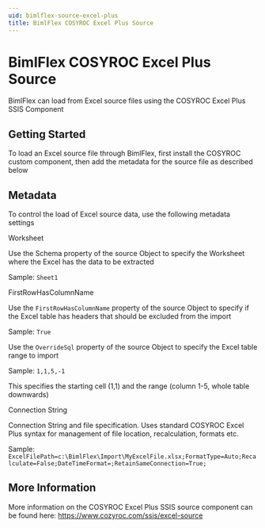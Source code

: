 ```yaml
---
uid: bimlflex-source-excel-plus
title: BimlFlex COSYROC Excel Plus Source
---
```

# BimlFlex COSYROC Excel Plus Source

BimlFlex can load from Excel source files using the COSYROC Excel Plus SSIS Component

## Getting Started

To load an Excel source file through BimlFlex, first install the COSYROC custom component, then add the metadata for the source file as described below

## Metadata

To control the load of Excel source data, use the following metadata settings

Worksheet

Use the Schema property of the source Object to specify the Worksheet where the Excel has the data to be extracted

Sample: `Sheet1`

FirstRowHasColumnName

Use the `FirstRowHasColumnName` property of the source Object to specify if the Excel table has headers that should be excluded from the import

Sample: `True`

Use the `OverrideSql` property of the source Object to specify the Excel table range to import

Sample: `1,1,5,-1`

This specifies the starting cell (1,1) and the range (column 1-5, whole table downwards)

Connection String

Connection String and file specification. Uses standard COSYROC Excel Plus syntax for management of file location, recalculation, formats etc.

Sample: `ExcelFilePath=c:\BimlFlex\Import\MyExcelFile.xlsx;FormatType=Auto;Recalculate=False;DateTimeFormat=;RetainSameConnection=True;`

## More Information

More information on the COSYROC Excel Plus SSIS source component can be found here: https://www.cozyroc.com/ssis/excel-source
